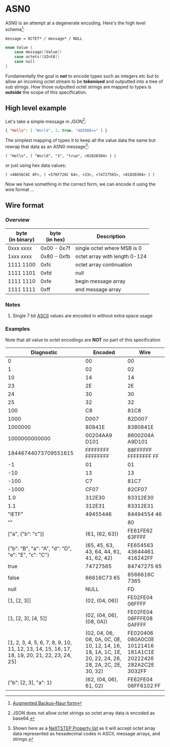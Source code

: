 # ASN0

ASN0 is an attempt at a degenerate encoding. Here's the high level schema[^abnf]:

```abnf
message = OCTET* / message* / NULL
```

```swift
enum Value {
    case message([Value])
    case octets([UInt8])
    case null
}
```

Fundamentally the goal is **not** to encode types such as integers etc but to allow an incoming octet stream to be **tokenised** and outputted into a tree of sub strings. How those outputted octet strings are mapped to types is **outside** the scope of this specification.


## High level example

Let's take a simple message in JSON[^base64]:

```json
{ "Hello": [ "World", 3, true, "AQIDBA==" ] }
```
The simplest mapping of types it to keep all the value data the same but rewrap that data as an ASN0 message[^plist]:

```source.plist
( "Hello", ( "World", "3", "true", <01020304> ) )
```


or just using hex data values:

```source.plist
( <48656C6C 6F>, ( <576F726C 64>, <33>, <74727565>, <01020304> ) )
```

Now we have something in the correct form, we can encode it using the wire format ...

## Wire format

### Overview

byte<br>(in binary) | byte<br>(in hex) | Description
------------------- | ---------------- | -----------
0xxx xxxx           | 0x00 - 0x7f      | single octet where MSB is 0
1xxx xxxx           | 0x80 - 0xfb      | octet array with length 0-124
1111 1100           | 0xfc             | octet array continuation
1111 1101           | 0xfd             | null
1111 1110           | 0xfe             | begin message array
1111 1111           | 0xff             | end message array

### Notes

1. Single 7 bit [ASCII](https://en.wikipedia.org/wiki/ASCII) values are encoded in without extra space usage

### Examples

Note that all value to octet encodings are **NOT** no part of this specification


Diagnostic | Encoded | Wire
---------- | ------- | ----
0 | 00 | 00
1 | 02 | 02
10 | 14 | 14
23 | 2E | 2E
24 | 30 | 30
25 | 32 | 32
100 | C8 | 81C8
1000 | D007 | 82D007
1000000 | 80841E | 8380841E
1000000000000 | 00204AA9 D101 | 8600204A A9D101
18446744073709551615 | FFFFFFFF FFFFFFFF | 88FFFFFF FFFFFFFF FF
-1 | 01 | 01
-10 | 13 | 13
-100 | C7 | 81C7
-1000 | CF07 | 82CF07
1.0 | 312E30 | 83312E30
1.1 | 312E31 | 83312E31
"IETF" | 49455446 | 84494554 46
"" |  | 80
["a", {"b": "c"}] | (61, (62, 63)) | FE61FE62 63FFFF
{"b": "B", "a": "A", "d": "D", "e": "E", "c": "C"} | (65, 45, 63, 43, 64, 44, 61, 41, 62, 42) | FE654563 43644461 416242FF
true | 74727565 | 84747275 65
false | 66616C73 65 | 8566616C 7365
null | NULL | FD
[1, [2, 3]] | (02, (04, 06)) | FE02FE04 06FFFF
[1, [2, 3], [4, 5]] | (02, (04, 06), (08, 0A)) | FE02FE04 06FFFE08 0AFFFF
[1, 2, 3, 4, 5, 6, 7, 8, 9, 10, 11, 12, 13, 14, 15, 16, 17, 18, 19, 20, 21, 22, 23, 24, 25] | (02, 04, 06, 08, 0A, 0C, 0E, 10, 12, 14, 16, 18, 1A, 1C, 1E, 20, 22, 24, 26, 28, 2A, 2C, 2E, 30, 32) | FE020406 080A0C0E 10121416 181A1C1E 20222426 282A2C2E 3032FF
{"b": [2, 3], "a": 1} | (62, (04, 06), 61, 02) | FE62FE04 06FF6102 FF

[^abnf]: [Augmented Backus–Naur form](https://en.wikipedia.org/wiki/Augmented_Backus–Naur_form)


[^base64]: JSON does not allow octet strings so octet array data is encoded as base64.

[^plist]: Shown here as a [NeXTSTEP Property list](https://en.wikipedia.org/wiki/Property_list#NeXTSTEP) as it will accept octet array data represented as hexadecimal codes in ASCII, message arrays, and strings.
